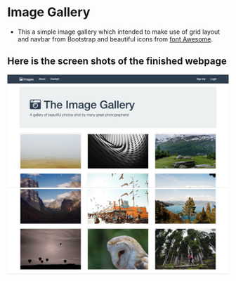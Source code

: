 # Image Gallery
* This a simple image gallery which intended to make use of grid layout and navbar from Bootstrap and beautiful icons from [font Awesome](https://fontawesome.com/icons?d=gallery). 

## Here is the screen shots of the finished webpage
![Screenshot1](https://github.com/kaiLiGit/Web_Development/blob/master/ImageGallery/gallery1.png)
![Screenshot2](https://github.com/kaiLiGit/Web_Development/blob/master/ImageGallery/gallery2.png)
